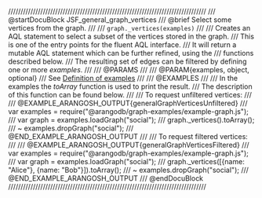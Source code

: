 ////////////////////////////////////////////////////////////////////////////////
/// @startDocuBlock JSF_general_graph_vertices
/// @brief Select some vertices from the graph.
///
/// `graph._vertices(examples)`
///
/// Creates an AQL statement to select a subset of the vertices stored in the graph.
/// This is one of the entry points for the fluent AQL interface.
/// It will return a mutable AQL statement which can be further refined, using the
/// functions described below.
/// The resulting set of edges can be filtered by defining one or more *examples*.
///
/// @PARAMS
///
/// @PARAM{examples, object, optional}
/// See [Definition of examples](#definition-of-examples)
///
/// @EXAMPLES
///
/// In the examples the *toArray* function is used to print the result.
/// The description of this function can be found below.
///
/// To request unfiltered vertices:
///
/// @EXAMPLE_ARANGOSH_OUTPUT{generalGraphVerticesUnfiltered}
///   var examples = require("@arangodb/graph-examples/example-graph.js");
///   var graph = examples.loadGraph("social");
///   graph._vertices().toArray();
/// ~ examples.dropGraph("social");
/// @END_EXAMPLE_ARANGOSH_OUTPUT
///
/// To request filtered vertices:
///
/// @EXAMPLE_ARANGOSH_OUTPUT{generalGraphVerticesFiltered}
///   var examples = require("@arangodb/graph-examples/example-graph.js");
///   var graph = examples.loadGraph("social");
///   graph._vertices([{name: "Alice"}, {name: "Bob"}]).toArray();
/// ~ examples.dropGraph("social");
/// @END_EXAMPLE_ARANGOSH_OUTPUT
/// @endDocuBlock
////////////////////////////////////////////////////////////////////////////////